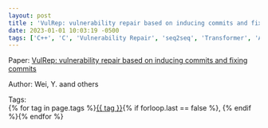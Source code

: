 ```yaml
---
layout: post
title : 'VulRep: vulnerability repair based on inducing commits and fixing commits'
date: 2023-01-01 10:03:19 -0500
tags: ['C++', 'C', 'Vulnerability Repair', 'seq2seq', 'Transformer', 'Abstract Syntax Tree (AST)', 'Tokenizer']
---
```

Paper: [VulRep: vulnerability repair based on inducing commits and fixing commits](https://www.biomedcentral.com/openurl?doi=10.1186/s13638-023-02242-7)

Author: Wei, Y. aand others




 Tags:  
        <span>{% for tag in page.tags %}<a href="/tags/#{{ tag | slugify }}">{{ tag }}</a>{% if forloop.last == false %}, {% endif %}{% endfor %}</span>
